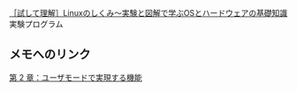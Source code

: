 [［試して理解］Linuxのしくみ～実験と図解で学ぶOSとハードウェアの基礎知識](http://gihyo.jp/book/2018/978-4-7741-9607-7)実験プログラム

## メモへのリンク

[第 2 章：ユーザモードで実現する機能](./02-syscall-and-non-kernel-os/memo.md)
